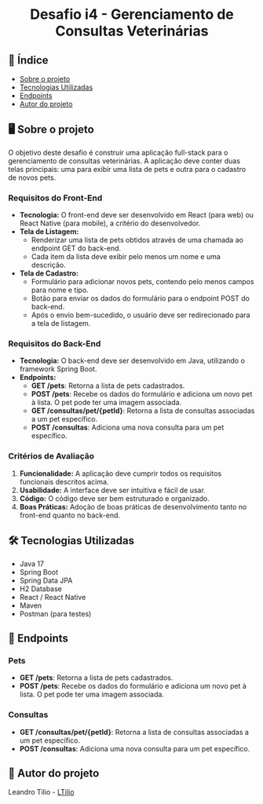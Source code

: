 <h1 align="center">Desafio i4 - Gerenciamento de Consultas Veterinárias</h1>

## 📝 Índice
<ul>
  <li><a href="#sobre-o-projeto">Sobre o projeto</a></li>
  <li><a href="#tecnologias-utilizadas">Tecnologias Utilizadas</a></li>
  <li><a href="#endpoints">Endpoints</a></li>
  <li><a href="#autor-do-projeto">Autor do projeto</a></li>
</ul>

## :desktop_computer: Sobre o projeto
O objetivo deste desafio é construir uma aplicação full-stack para o gerenciamento de consultas veterinárias. A aplicação deve conter duas telas principais: uma para exibir uma lista de pets e outra para o cadastro de novos pets.

### Requisitos do Front-End
- **Tecnologia:** O front-end deve ser desenvolvido em React (para web) ou React Native (para mobile), a critério do desenvolvedor.
- **Tela de Listagem:**
  - Renderizar uma lista de pets obtidos através de uma chamada ao endpoint GET do back-end.
  - Cada item da lista deve exibir pelo menos um nome e uma descrição.
- **Tela de Cadastro:**
  - Formulário para adicionar novos pets, contendo pelo menos campos para nome e tipo.
  - Botão para enviar os dados do formulário para o endpoint POST do back-end.
  - Após o envio bem-sucedido, o usuário deve ser redirecionado para a tela de listagem.

### Requisitos do Back-End
- **Tecnologia:** O back-end deve ser desenvolvido em Java, utilizando o framework Spring Boot.
- **Endpoints:**
   - **GET /pets**: Retorna a lista de pets cadastrados.
   - **POST /pets**: Recebe os dados do formulário e adiciona um novo pet à lista. O pet pode ter uma imagem associada.
   - **GET /consultas/pet/{petId}**: Retorna a lista de consultas associadas a um pet específico.
   - **POST /consultas**: Adiciona uma nova consulta para um pet específico.

### Critérios de Avaliação
1. **Funcionalidade:** A aplicação deve cumprir todos os requisitos funcionais descritos acima.
2. **Usabilidade:** A interface deve ser intuitiva e fácil de usar.
3. **Código:** O código deve ser bem estruturado e organizado.
4. **Boas Práticas:** Adoção de boas práticas de desenvolvimento tanto no front-end quanto no back-end.

## :hammer_and_wrench: Tecnologias Utilizadas
<ul>
  <li>Java 17</li>
  <li>Spring Boot</li>
  <li>Spring Data JPA</li>
  <li>H2 Database</li>
  <li>React / React Native</li>
  <li>Maven</li>
  <li>Postman (para testes)</li>
</ul>

## :dart: Endpoints

### Pets
- **GET /pets**: Retorna a lista de pets cadastrados.
- **POST /pets**: Recebe os dados do formulário e adiciona um novo pet à lista. O pet pode ter uma imagem associada.

### Consultas
- **GET /consultas/pet/{petId}**: Retorna a lista de consultas associadas a um pet específico.
- **POST /consultas**: Adiciona uma nova consulta para um pet específico.

## 👀 Autor do projeto

Leandro Tilio - [LTilio](https://github.com/LTilio)

  
